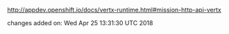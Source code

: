 http://appdev.openshift.io/docs/vertx-runtime.html#mission-http-api-vertx

 
 changes added on: Wed Apr 25 13:31:30 UTC 2018